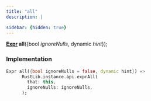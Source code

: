 ```yaml
---
title: "all"
description: |

sidebar: {hidden: true}
---
```

<span class="dart-code"><strong>[Expr] all</strong>({<span class="nobr">bool <i>ignoreNulls</i></span>, <span class="nobr">dynamic <i>hint</i></span>});</span>


### Implementation
```dart
Expr all({bool ignoreNulls = false, dynamic hint}) =>
      RustLib.instance.api.exprAll(
        that: this,
        ignoreNulls: ignoreNulls,
      );
```

[Expr]: /reference/classes/expr